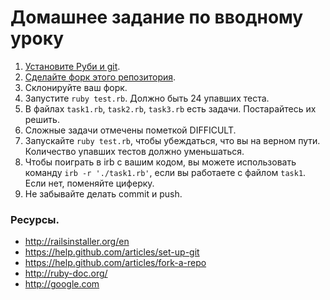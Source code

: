 # Домашнее задание по вводному уроку

1. [Установите Руби и git](http://railsinstaller.org/en).
2. [Сделайте форк этого репозитория](https://help.github.com/articles/fork-a-repo).
3. Склонируйте ваш форк.
4. Запустите `ruby test.rb`. Должно быть 24 упавших теста.
5. В файлах `task1.rb`, `task2.rb`, `task3.rb` есть задачи. Постарайтесь
   их решить.
6. Сложные задачи отмечены пометкой DIFFICULT.
7. Запускайте `ruby test.rb`, чтобы убеждаться, что вы на верном пути.
   Количество упавших тестов должно уменьшаться.
8. Чтобы поиграть в irb с вашим кодом, вы можете использовать команду
   `irb -r './task1.rb'`, если вы работаете с файлом `task1`. Если нет,
поменяйте циферку.
9. Не забывайте делать commit и push.

### Ресурсы.

* http://railsinstaller.org/en
* https://help.github.com/articles/set-up-git
* https://help.github.com/articles/fork-a-repo
* http://ruby-doc.org/
* http://google.com
